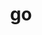 ---
title: "go"
layout: cache
categories: [package, develop]
meta: {"compilers": ["apple-clang@16.0.0", "gcc@10.2.1", "gcc@10.5.0", "gcc@11.4.0", "gcc@13.3.0", "gcc@7.5.0"], "num_specs": 17, "num_specs_by_stack": {"developer-tools": 4, "developer-tools-aarch64-linux-gnu": 3, "developer-tools-darwin": 3, "developer-tools-manylinux2014": 1, "developer-tools-x86_64_v3-linux-gnu": 3, "hep": 3, "root": 17}, "oss": ["centos7", "rhel8", "sequoia", "ubuntu18.04", "ubuntu22.04"], "platforms": ["darwin", "linux"], "stacks": ["developer-tools", "developer-tools-aarch64-linux-gnu", "developer-tools-darwin", "developer-tools-manylinux2014", "developer-tools-x86_64_v3-linux-gnu", "hep", "root"], "targets": ["aarch64", "x86_64_v3"], "versions": ["1.22.2", "1.22.4", "1.23.3", "1.24.2"]}
spec_details: [{"compiler": "gcc@10.5.0", "hash": "3bjp7xk6omj6zxjur2bcdo56eisxnmiz", "os": "centos7", "platform": "linux", "size": "-", "stacks": ["developer-tools-x86_64_v3-linux-gnu", "root"], "target": "x86_64_v3", "variants": ["build_system=generic"], "versions": ["1.24.2"]}, {"compiler": "apple-clang@16.0.0", "hash": "3hrsb6vsn2fqonvfjmy7y6ai35yxatrb", "os": "sequoia", "platform": "darwin", "size": "-", "stacks": ["developer-tools-darwin", "root"], "target": "aarch64", "variants": ["build_system=generic"], "versions": ["1.24.2"]}, {"compiler": "gcc@11.4.0", "hash": "4eycgzczprwb6fhibnzw535yvskzqiao", "os": "ubuntu22.04", "platform": "linux", "size": "-", "stacks": ["hep", "root"], "target": "x86_64_v3", "variants": ["build_system=generic"], "versions": ["1.24.2"]}, {"compiler": "gcc@7.5.0", "hash": "a55mtjarmizbvxzj37q6zrbky6ztjlrm", "os": "ubuntu18.04", "platform": "linux", "size": "-", "stacks": ["developer-tools", "root"], "target": "x86_64_v3", "variants": ["build_system=generic"], "versions": ["1.22.2"]}, {"compiler": "gcc@11.4.0", "hash": "e4dlvbfemccicdhi36ogybggpssmcahq", "os": "ubuntu22.04", "platform": "linux", "size": "-", "stacks": ["hep", "root"], "target": "x86_64_v3", "variants": ["build_system=generic"], "versions": ["1.24.2"]}, {"compiler": "gcc@10.2.1", "hash": "e4hvokiiliowhv5nmjr4gud5je3il4dl", "os": "centos7", "platform": "linux", "size": "-", "stacks": ["developer-tools-manylinux2014", "root"], "target": "x86_64_v3", "variants": ["build_system=generic"], "versions": ["1.23.3"]}, {"compiler": "gcc@13.3.0", "hash": "g47s5bhf5fny6pio6tx4gtz2sru5il2k", "os": "rhel8", "platform": "linux", "size": "-", "stacks": ["developer-tools-aarch64-linux-gnu", "root"], "target": "aarch64", "variants": ["build_system=generic"], "versions": ["1.24.2"]}, {"compiler": "gcc@13.3.0", "hash": "gq4m3izwxgifnh5gjsfv3u6pjnb6wste", "os": "rhel8", "platform": "linux", "size": "-", "stacks": ["developer-tools-aarch64-linux-gnu", "root"], "target": "aarch64", "variants": ["build_system=generic"], "versions": ["1.24.2"]}, {"compiler": "gcc@7.5.0", "hash": "p5xlsoqvvi4tp2cfmhiugsl5jeydkm26", "os": "ubuntu18.04", "platform": "linux", "size": "-", "stacks": ["developer-tools", "root"], "target": "x86_64_v3", "variants": ["build_system=generic"], "versions": ["1.22.4"]}, {"compiler": "gcc@13.3.0", "hash": "q3qomo5h4f5lswl2elxostq4jixl3qag", "os": "rhel8", "platform": "linux", "size": "-", "stacks": ["developer-tools-aarch64-linux-gnu", "root"], "target": "aarch64", "variants": ["build_system=generic"], "versions": ["1.24.2"]}, {"compiler": "gcc@10.5.0", "hash": "qswzd4wghxlw4b54cbz54i66d63tst2v", "os": "centos7", "platform": "linux", "size": "-", "stacks": ["developer-tools-x86_64_v3-linux-gnu", "root"], "target": "x86_64_v3", "variants": ["build_system=generic"], "versions": ["1.24.2"]}, {"compiler": "apple-clang@16.0.0", "hash": "rleb5flg2lwqbhzbyilkmxty5vmwffay", "os": "sequoia", "platform": "darwin", "size": "-", "stacks": ["developer-tools-darwin", "root"], "target": "aarch64", "variants": ["build_system=generic"], "versions": ["1.24.2"]}, {"compiler": "gcc@7.5.0", "hash": "sstmwfuct523c3o2rlsbxjq7oofuct26", "os": "ubuntu18.04", "platform": "linux", "size": "-", "stacks": ["developer-tools", "root"], "target": "x86_64_v3", "variants": ["build_system=generic"], "versions": ["1.22.2"]}, {"compiler": "apple-clang@16.0.0", "hash": "x6txtosuwq2be7zbjvewctio67kfv6hs", "os": "sequoia", "platform": "darwin", "size": "-", "stacks": ["developer-tools-darwin", "root"], "target": "aarch64", "variants": ["build_system=generic"], "versions": ["1.24.2"]}, {"compiler": "gcc@7.5.0", "hash": "xrpun7jptx2g76vvcw7ucti53kgrldor", "os": "ubuntu18.04", "platform": "linux", "size": "-", "stacks": ["developer-tools", "root"], "target": "x86_64_v3", "variants": ["build_system=generic"], "versions": ["1.22.2"]}, {"compiler": "gcc@11.4.0", "hash": "yjyrl5newulxfaspbtv46h4jnkf7ry2f", "os": "ubuntu22.04", "platform": "linux", "size": "-", "stacks": ["hep", "root"], "target": "x86_64_v3", "variants": ["build_system=generic"], "versions": ["1.24.2"]}, {"compiler": "gcc@10.5.0", "hash": "zvhgsslx27wkykopyqlndk7ypxjoy5pk", "os": "centos7", "platform": "linux", "size": "-", "stacks": ["developer-tools-x86_64_v3-linux-gnu", "root"], "target": "x86_64_v3", "variants": ["build_system=generic"], "versions": ["1.24.2"]}]
---